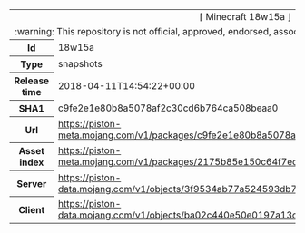 <html><table>
<tr><td colspan="2" align="center"><img width="0" height="0"><br/>⌈ Minecraft 18w15a ⌋<br/><img width="0" height="0"></td></tr>
<tr><td colspan="2" align="center"><img width="0" height="0"><br/>
:warning: This repository is not official, approved, endorsed, associated or connected with Mojang :warning:
<br/><img width="0" height="0"></td></tr>
<tr><th>Id</th><td>18w15a</td></tr>
<tr><th>Type</th><td>snapshots</td></tr>
<tr><th>Release time</th><td>2018-04-11T14:54:22+00:00</td></tr>
<tr><th>SHA1</th><td>c9fe2e1e80b8a5078af2c30cd6b764ca508beaa0</td></tr>
<tr><th>Url</th><td><a href="https://piston-meta.mojang.com/v1/packages/c9fe2e1e80b8a5078af2c30cd6b764ca508beaa0/18w15a.json">https://piston-meta.mojang.com/v1/packages/c9fe2e1e80b8a5078af2c30cd6b764ca508beaa0/18w15a.json</a></td></tr>
<tr><th>Asset index</th><td><a href="https://piston-meta.mojang.com/v1/packages/2175b85e150c64f7ed285e7624b87c18cd992497/1.13.json">https://piston-meta.mojang.com/v1/packages/2175b85e150c64f7ed285e7624b87c18cd992497/1.13.json</a></td></tr>
<tr><th>Server</th><td><a href="https://piston-data.mojang.com/v1/objects/3f9534ab77a524593db7a20196e41ae36b23d69d/server.jar">https://piston-data.mojang.com/v1/objects/3f9534ab77a524593db7a20196e41ae36b23d69d/server.jar</a></td></tr>
<tr><th>Client</th><td><a href="https://piston-data.mojang.com/v1/objects/ba02c440e50e0197a13cef03ca2356c8cc51f058/client.jar">https://piston-data.mojang.com/v1/objects/ba02c440e50e0197a13cef03ca2356c8cc51f058/client.jar</a></td></tr>
</table></html>